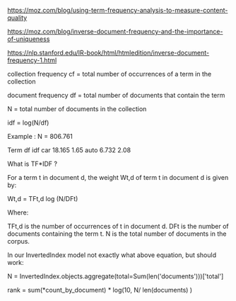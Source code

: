 
https://moz.com/blog/using-term-frequency-analysis-to-measure-content-quality

https://moz.com/blog/inverse-document-frequency-and-the-importance-of-uniqueness

https://nlp.stanford.edu/IR-book/html/htmledition/inverse-document-frequency-1.html

collection frequency
cf = total number of occurrences of a term in the collection

document frequency
df = total number of documents that contain the term

N = total number of documents in the collection 

idf = log(N/df)

Example :
  N = 806.761
  

  Term  df      idf
  car   18.165  1.65
  auto   6.732  2.08
  

What is TF*IDF ?

For a term t in document d, the weight Wt,d of term t in document d is given by:

Wt,d = TFt,d log (N/DFt)

Where:

TFt,d is the number of occurrences of t in document d.
DFt is the number of documents containing the term t.
N is the total number of documents in the corpus.


In our  InvertedIndex model not exactly what above equation, but should work:

  N = InvertedIndex.objects.aggregate(total=Sum(len('documents')))['total']

  rank = sum(*count_by_document) * log(10,  N/ len(documents) )